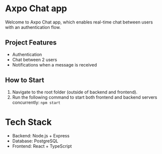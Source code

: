 # Axpo Chat app

Welcome to Axpo Chat app, which enables real-time chat between users with an authentication flow.

## Project Features
- Authentication
- Chat between 2 users
- Notifications when a message is received

## How to Start
1. Navigate to the root folder (outside of backend and frontend).
2. Run the following command to start both frontend and backend servers concurrently: `npm start`


# Tech Stack
- Backend: Node.js + Express
- Database: PostgreSQL
- Frontend: React + TypeScript
